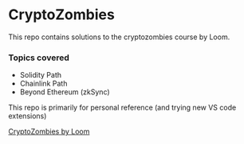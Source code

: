 # CryptoZombies

This repo contains solutions to the cryptozombies course by Loom.

### Topics covered
- Solidity Path
- Chainlink Path
- Beyond Ethereum (zkSync)

This repo is primarily for personal reference (and trying new VS code extensions)

[CryptoZombies by Loom](https://cryptozombies.io/)
